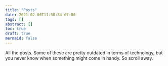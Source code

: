 ```yaml
---
title: "Posts"
date: 2021-02-06T11:50:34-07:00
tags: []
abstract: []
toc: true
draft: true
mermaid: false
---
```

All the posts.
Some of these are pretty outdated in terms of technology, but you never know when something might come in handy.
So scroll away.
